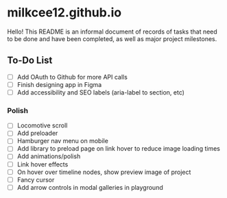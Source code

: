 # milkcee12.github.io

Hello! This README is an informal document of records of tasks that need to be done and have been completed, as well as major project milestones.

## To-Do List

- [ ] Add OAuth to Github for more API calls
- [ ] Finish designing app in Figma
- [ ] Add accessibility and SEO labels (aria-label to section, etc)

### Polish

- [ ] Locomotive scroll
- [ ] Add preloader
- [ ] Hamburger nav menu on mobile
- [ ] Add library to preload page on link hover to reduce image loading times
- [ ] Add animations/polish
- [ ] Link hover effects
- [ ] On hover over timeline nodes, show preview image of project
- [ ] Fancy cursor
- [ ] Add arrow controls in modal galleries in playground
